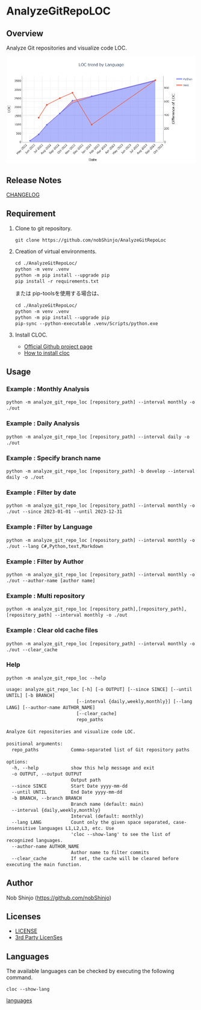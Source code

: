 # AnalyzeGitRepoLOC

## Overview

Analyze Git repositories and visualize code LOC.

![Analysis Example](./docs/images/example.png)

## Release Notes

[CHANGELOG](./CHANGELOG.md)

## Requirement

1. Clone to git repository.

    ```shell
    git clone https://github.com/nobShinjo/AnalyzeGitRepoLoc
    ```

1. Creation of virtual environments.

    ```shell
    cd ./AnalyzeGitRepoLoc/
    python -m venv .venv
    python -m pip install --upgrade pip
    pip install -r requirements.txt
    ```

    または pip-toolsを使用する場合は、

    ```shell
    cd ./AnalyzeGitRepoLoc/
    python -m venv .venv
    python -m pip install --upgrade pip
    pip-sync --python-executable .venv/Scripts/python.exe
    ```

1. Install CLOC.

   - [Official Github project page](https://github.com/AlDanial/cloc)
   - [How to install cloc](https://github.com/AlDanial/cloc#install-via-package-manager)

## Usage

### Example : Monthly Analysis

  ```shell
  python -m analyze_git_repo_loc [repository_path] --interval monthly -o ./out 
  ```

### Example : Daily Analysis

  ```shell
  python -m analyze_git_repo_loc [repository_path] --interval daily -o ./out 
  ```

### Example : Specify branch name

  ```shell
  python -m analyze_git_repo_loc [repository_path] -b develop --interval daily -o ./out 
  ```

### Example : Filter by date

  ```shell
  python -m analyze_git_repo_loc [repository_path] --interval monthly -o ./out --since 2023-01-01 --until 2023-12-31
  ```

### Example : Filter by Language

  ```shell
  python -m analyze_git_repo_loc [repository_path] --interval monthly -o ./out --lang C#,Python,text,Markdown
  ```

### Example : Filter by Author

  ```shell
  python -m analyze_git_repo_loc [repository_path] --interval monthly -o ./out --author-name [author name] 
  ```

### Example : Multi repository

  ```shell
  python -m analyze_git_repo_loc [repository_path],[repository_path],[repository_path] --interval monthly -o ./out 
  ```

### Example : Clear old cache files

  ```shell
  python -m analyze_git_repo_loc [repository_path] --interval monthly -o ./out --clear_cache
  ```

### Help

  ```shell
  python -m analyze_git_repo_loc --help
  ```

  ```text
  usage: analyze_git_repo_loc [-h] [-o OUTPUT] [--since SINCE] [--until UNTIL] [-b BRANCH]
                            [--interval {daily,weekly,monthly}] [--lang LANG] [--author-name AUTHOR_NAME]        
                            [--clear_cache]
                            repo_paths

  Analyze Git repositories and visualize code LOC.

  positional arguments:
    repo_paths            Comma-separated list of Git repository paths

  options:
    -h, --help            show this help message and exit
    -o OUTPUT, --output OUTPUT
                          Output path
    --since SINCE         Start Date yyyy-mm-dd
    --until UNTIL         End Date yyyy-mm-dd
    -b BRANCH, --branch BRANCH
                          Branch name (default: main)
    --interval {daily,weekly,monthly}
                          Interval (default: monthly)
    --lang LANG           Count only the given space separated, case-insensitive languages L1,L2,L3, etc. Use      
                          'cloc --show-lang' to see the list of recognized languages.
    --author-name AUTHOR_NAME
                          Author name to filter commits
    --clear_cache         If set, the cache will be cleared before executing the main function.
  ```

## Author

Nob Shinjo (<https://github.com/nobShinjo>)

## Licenses

- [LICENSE](./LICENSE)
- [3rd Party LicenSes](./3rdPartyLicenses.md)

## Languages

The available languages can be checked by executing the following command.

```shell
cloc --show-lang
```

[languages](./LANGUAGES.md)
